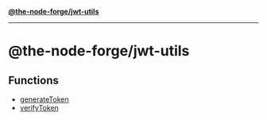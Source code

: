 [**@the-node-forge/jwt-utils**](README.md)

---

# @the-node-forge/jwt-utils

## Functions

- [generateToken](functions/generateToken.md)
- [verifyToken](functions/verifyToken.md)
